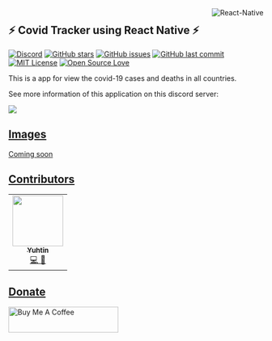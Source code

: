<img src="https://miro.medium.com/max/200/1*mrOXGyIa3BlPK80peLmEbA.png" alt="React-Native" title="React-Native" align=right>

## :zap: Covid Tracker using React Native :zap:

[![Discord](https://img.shields.io/discord/700673055982354472?label=Discord)](https://discord.gg/ShpKBgk)
[![GitHub stars](https://img.shields.io/github/stars/Yuhtin/react-covid-tracker.svg)](https://github.com/Yuhtin/react-covid-tracker/stargazers)
[![GitHub issues](https://img.shields.io/github/issues-raw/Yuhtin/react-covid-tracker.svg?label=issues)](https://github.com/Yuhtin/react-covid-tracker/issues)
[![GitHub last commit](https://img.shields.io/github/last-commit/Yuhtin/react-covid-tracker.svg)](https://github.com/Yuhtin/react-covid-tracker/commit)
[![MIT License](https://img.shields.io/badge/license-AGPLV3-blue.svg?color=1bcc1b)](https://choosealicense.com/licenses/agpl-3.0/)
[![Open Source Love](https://badges.frapsoft.com/os/v1/open-source.png?v=103)](https://github.com/ellerbrock/open-source-badges/)

This is a app for view the covid-19 cases and deaths in all countries.

See more information of this application on this discord server:
<td align="center"><a href="https://discord.gg/ShpKBgk"> <img src="https://invidget.switchblade.xyz/ShpKBgk">

## Images
Coming soon

## Contributors
<table>
  <tr>
    <td align="center"><a href="https://github.com/Yuhtin"><img src="https://avatars1.githubusercontent.com/u/26367735?v=4" width="100px;" alt=""/><br /><sub><b>Yuhtin</b></sub></a><br /><a href="https://github.com/Yuhtin/react-covid-tracker/commits?author=Yuhtin" title="Code">💻</a>  <a href="https://github.com/Yuhtin/react-covid-tracker/commits?author=Yuhtin" title="Documentation">📖</a></td>   
  </tr>
</table>

## Donate
<a href="https://www.buymeacoffee.com/Yuhtin" target="_blank"><img src="https://cdn.buymeacoffee.com/buttons/lato-orange.png" title="Buy Me A Coffee" style="height: 51px !important;width: 217px !important;" ></a>

